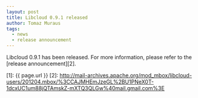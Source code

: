 ```yaml
---
layout: post
title: Libcloud 0.9.1 released
author: Tomaz Muraus
tags:
  - news
  - release announcement
---
```


Libcloud 0.9.1 has been released. For more information, please refer to
the [release announcement][2].

[1]: {{ page.url }}
[2]: http://mail-archives.apache.org/mod_mbox/libcloud-users/201204.mbox/%3CCAJMHEmJzeGL%2BU1PNeX0T-1dcxUC1um88jQTAmskZ-mXTQ3QLGw%40mail.gmail.com%3E
